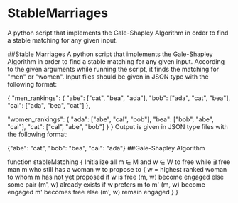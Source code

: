 # StableMarriages
A python script that implements the Gale-Shapley Algorithm in order to find a stable matching for any given input.

##Stable Marriages A python script that implements the Gale-Shapley Algorithm in order to find a stable matching for any given input. According to the given arguments while running the script, it finds the matching for "men" or "women". Input files should be given in JSON type with the following format:

{
  "men_rankings": {
    "abe": ["cat", "bea", "ada"],
    "bob": ["ada", "cat", "bea"],
    "cal": ["ada", "bea", "cat"]
  },

  "women_rankings": {
    "ada": ["abe", "cal", "bob"],
    "bea": ["bob", "abe", "cal"],
    "cat": ["cal", "abe", "bob"]
  }
}
Output is given in JSON type files with the following format:

{"abe": "cat", "bob": "bea", "cal": "ada"}
##Gale-Shapley Algorithm

function stableMatching {
    Initialize all m ∈ M and w ∈ W to free
    while ∃ free man m who still has a woman w to propose to {
       w = highest ranked woman to whom m has not yet proposed
       if w is free
         (m, w) become engaged
       else some pair (m', w) already exists
         if w prefers m to m'
           (m, w) become engaged
           m' becomes free
         else
           (m', w) remain engaged
    }
}
